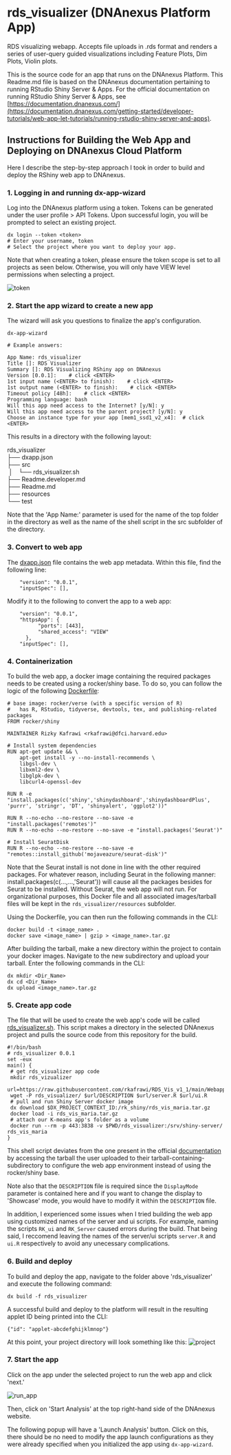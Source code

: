 <!-- dx-header -->
# rds_visualizer (DNAnexus Platform App)

RDS visualizing webapp. Accepts file uploads in .rds format and renders a series of user-query guided visualizations including Feature Plots, Dim Plots, Violin plots.

This is the source code for an app that runs on the DNAnexus Platform.
This Readme.md file is based on the DNAnexus documentation pertaining to running RStudio Shiny Server & Apps. For the official documentation on running RStudio Shiny Server & Apps, see
[https://documentation.dnanexus.com/](https://documentation.dnanexus.com/getting-started/developer-tutorials/web-app-let-tutorials/running-rstudio-shiny-server-and-apps).
<!-- /dx-header -->

## Instructions for Building the Web App and Deploying on DNAnexus Cloud Platform

Here I describe the step-by-step approach I took in order to build and deploy the RShiny web app to DNAnexus.

### 1. Logging in and running dx-app-wizard

Log into the DNAnexus platform using a token. Tokens can be generated under the user profile > API Tokens. Upon successful login, you will be prompted to select an existing project. 

```
dx login --token <token>
# Enter your username, token
# Select the project where you want to deploy your app.
```

Note that when creating a token, please ensure the token scope is set to all projects as seen below. Otherwise, you will only have VIEW level permissions when selecting a project.

![token](https://github.com/rkafrawi/RDS_Vis_v1_1/blob/main/docs/token.png)


### 2. Start the app wizard to create a new app

The wizard will ask you questions to finalize the app's configuration.

```
dx-app-wizard

# Example answers:

App Name: rds_visualizer
Title []: RDS Visualizer
Summary []: RDS Visualizing RShiny app on DNAnexus
Version [0.0.1]:    # click <ENTER>
1st input name (<ENTER> to finish):    # click <ENTER>
1st output name (<ENTER> to finish):    # click <ENTER>
Timeout policy [48h]:    # click <ENTER>
Programming language: bash
Will this app need access to the Internet? [y/N]: y
Will this app need access to the parent project? [y/N]: y
Choose an instance type for your app [mem1_ssd1_v2_x4]:  # click <ENTER>

```

This results in a directory with the following layout:

rds_visualizer <br>
├── dxapp.json  <br>
├── src  <br>
&nbsp;│&emsp;└── rds_visualizer.sh  <br>
├── Readme.developer.md  <br>
├── Readme.md  <br>
├── resources  <br>
└── test

Note that the 'App Name:' parameter is used for the name of the top folder in the directory as well as the name of the shell script in the src subfolder of the directory. 

### 3. Convert to web app

The [dxapp.json](./DNAnexus_deploy/dxapp.json) file contains the web app metadata. Within this file, find the following line:

```
    "version": "0.0.1",
    "inputSpec": [],
```

Modify it to the following to convert the app to a web app:

```
    "version": "0.0.1",
    "httpsApp": {
          "ports": [443],
          "shared_access": "VIEW"
      },
    "inputSpec": [],
```

### 4. Containerization

To build the web app, a docker image containing the required packages needs to be created using a rocker/shiny base. To do so, you can follow the logic of the following [Dockerfile](./DNAnexus_deploy/Dockerfile):

```
# base image: rocker/verse (with a specific version of R)
#   has R, RStudio, tidyverse, devtools, tex, and publishing-related packages
FROM rocker/shiny

MAINTAINER Rizky Kafrawi <rkafrawi@dfci.harvard.edu>

# Install system dependencies
RUN apt-get update && \
    apt-get install -y --no-install-recommends \
    libgsl-dev \
    libxml2-dev \
    libglpk-dev \
    libcurl4-openssl-dev

RUN R -e "install.packages(c('shiny','shinydashboard','shinydashboardPlus', 'purrr', 'stringr', 'DT', 'shinyalert', 'ggplot2'))" 

RUN R --no-echo --no-restore --no-save -e "install.packages('remotes')"
RUN R --no-echo --no-restore --no-save -e "install.packages('Seurat')"

# Install SeuratDisk
RUN R --no-echo --no-restore --no-save -e "remotes::install_github('mojaveazure/seurat-disk')"

```
Note that the Seurat install is not done in line with the other required packages. For whatever reason, including Seurat in the following manner: install.packages(c(...,...,'Seurat')) will cause all the packages besides for Seurat to be installed. Without Seurat, the web app will not run. For organizational purposes, this Docker file and all associated images/tarball files will be kept in the `rds_visualizer/resources` subfolder.

Using the Dockerfile, you can then run the following commands in the CLI:

```
docker build -t <image_name> . 
docker save <image_name> | gzip > <image_name>.tar.gz
```

After building the tarball, make a new directory within the project to contain your docker images. Navigate to the new subdirectory and upload your tarball. Enter the following commands in the CLI:

```
dx mkdir <Dir_Name>
dx cd <Dir_Name>
dx upload <image_name>.tar.gz
```

### 5. Create app code

The file that will be used to create the web app's code will be called [rds_visualizer.sh](./DNAnexus_deploy/rds_visualizer.sh). This script makes a directory in the selected DNAnexus project and pulls the source code from this repository for the build.

```
#!/bin/bash
# rds_visualizer 0.0.1
set -eux
main() {
 # get rds_visualizer app code
 mkdir rds_vizualizer
 url=https://raw.githubusercontent.com/rkafrawi/RDS_Vis_v1_1/main/Webapp_source
 wget -P rds_visualizer/ $url/DESCRIPTION $url/server.R $url/ui.R
 # pull and run Shiny Server docker image
 dx download $DX_PROJECT_CONTEXT_ID:/rk_shiny/rds_vis_maria.tar.gz
 docker load -i rds_vis_maria.tar.gz
 # attach our K-means app's folder as a volume
 docker run --rm -p 443:3838 -v $PWD/rds_visualizer:/srv/shiny-server/ rds_vis_maria
}
```

This shell script deviates from the one present in the official [documentation](https://documentation.dnanexus.com/getting-started/developer-tutorials/web-app-let-tutorials/running-rstudio-shiny-server-and-apps) by accessing the tarball the user uploaded to their tarball-containing-subdirectory to configure the web app environment instead of using the rocker/shiny base.

Note also that the `DESCRIPTION` file is required since the `DisplayMode` parameter is contained here and if you want to change the display to 'Showcase' mode, you would have to modify it within the  `DESCRIPTION` file.

In addition, I experienced some issues when I tried building the web app using customized names of the server and ui scripts. For example, naming the scripts  `RK_ui` and `RK_Server` caused errors during the build. That being said, I reccomend leaving the names of the server/ui scripts `server.R` and `ui.R` respectively to avoid any unecessary complications. 

### 6. Build and deploy

To build and deploy the app, navigate to the folder above 'rds_visualizer' and execute the following command:

```
dx build -f rds_visualizer
```
A successful build and deploy to the platform will result in the resulting applet ID being printed into the CLI:

```
{"id": "applet-abcdefghijklmnop"}
```

At this point, your project directory will look something like this:
![project](https://github.com/rkafrawi/RDS_Vis_v1_1/blob/main/docs/project.png)

### 7. Start the app

Click on the app under the selected project to run the web app and click 'next.'

![run_app](https://github.com/rkafrawi/RDS_Vis_v1_1/blob/main/docs/run_app.png)



Then, click on 'Start Analysis' at the top right-hand side of the DNAnexus website.


The following popup will have a 'Launch Analysis' button. Click on this, there should be no need to modify the app launch configurations as they were already specified when you initialized the app using `dx-app-wizard`.


